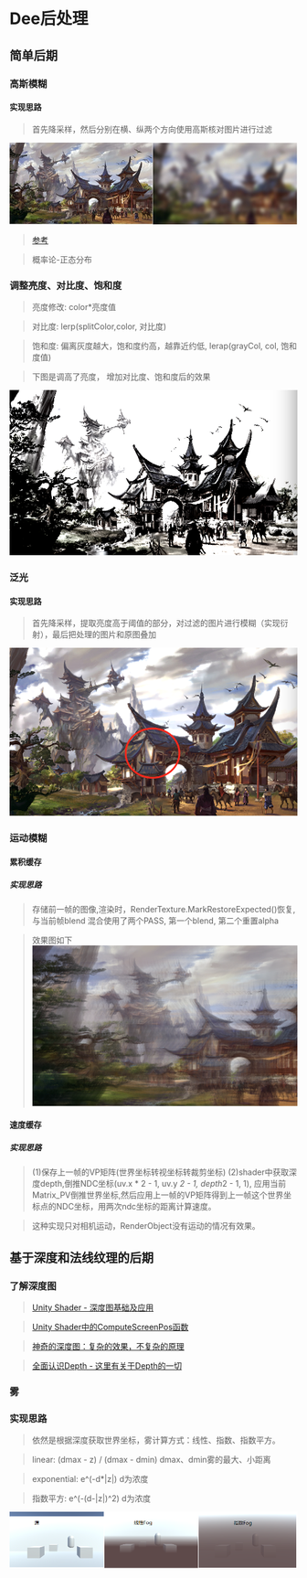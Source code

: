 # Dee后处理

## 简单后期

### 高斯模糊
#### 实现思路

> 首先降采样，然后分别在横、纵两个方向使用高斯核对图片进行过滤

![image](https://github.com/OgreDee/Dee_PostProcessing/blob/master/pic/PostPressing_Blur.jpg)
> [参考](https://blog.csdn.net/u011047171/article/details/47977441)

> 概率论-正态分布

### 调整亮度、对比度、饱和度

> 亮度修改: color*亮度值

> 对比度: lerp(splitColor,color, 对比度)

> 饱和度: 偏离灰度越大，饱和度约高，越靠近约低, lerap(grayCol, col, 饱和度值)

> 下图是调高了亮度， 增加对比度、饱和度后的效果

![image](https://github.com/OgreDee/Dee_PostProcessing/blob/master/pic/PostPressing_Color.png)

### 泛光

#### 实现思路
> 首先降采样，提取亮度高于阈值的部分，对过滤的图片进行模糊（实现衍射），最后把处理的图片和原图叠加

![image](https://github.com/OgreDee/Dee_PostProcessing/blob/master/pic/PostPressing_Bloom.png)

### 运动模糊
#### 累积缓存

##### 实现思路
> 存储前一帧的图像,渲染时，RenderTexture.MarkRestoreExpected()恢复, 与当前帧blend
混合使用了两个PASS, 第一个blend, 第二个重置alpha

> 效果图如下
![image](https://github.com/OgreDee/Dee_PostProcessing/blob/master/pic/PostProcessing_MotionBlur.png)

#### 速度缓存
##### 实现思路
> (1)保存上一帧的VP矩阵(世界坐标转视坐标转裁剪坐标)
> (2)shader中获取深度depth,倒推NDC坐标(uv.x * 2 - 1, uv.y *2 - 1, depth*2 - 1, 1), 应用当前Matrix_PV倒推世界坐标,然后应用上一帧的VP矩阵得到上一帧这个世界坐标点的NDC坐标，用两次ndc坐标的距离计算速度。

> 这种实现只对相机运动，RenderObject没有运动的情况有效果。

## 基于深度和法线纹理的后期
### 了解深度图

> [Unity Shader - 深度图基础及应用](https://www.jianshu.com/p/80a932d1f11e)

> [Unity Shader中的ComputeScreenPos函数](https://www.jianshu.com/p/df878a386bec)

> [神奇的深度图：复杂的效果，不复杂的原理](https://zhuanlan.zhihu.com/p/27547127?refer=chenjiadong)

> [全面认识Depth - 这里有关于Depth的一切](https://zhuanlan.zhihu.com/p/25095708)

### 雾
### 实现思路
> 依然是根据深度获取世界坐标，雾计算方式：线性、指数、指数平方。

> linear: (dmax - z) / (dmax - dmin)      dmax、dmin雾的最大、小距离

> exponential: e^(-d*|z|) d为浓度

> 指数平方: e^(-(d-|z|)^2) d为浓度

![image](https://github.com/OgreDee/Dee_PostProcessing/blob/master/pic/PostPressing_Fog.png)

